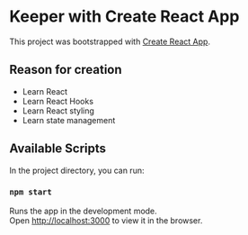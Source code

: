 # Keeper with Create React App

This project was bootstrapped with [Create React App](https://github.com/facebook/create-react-app).

## Reason for creation
* Learn React
* Learn React Hooks
* Learn React styling
* Learn state management


## Available Scripts

In the project directory, you can run:

### `npm start`

Runs the app in the development mode.\
Open [http://localhost:3000](http://localhost:3000) to view it in the browser.

